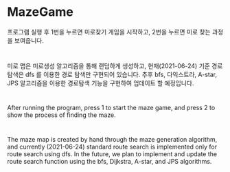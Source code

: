 # MazeGame


프로그램 실행 후 1번을 누르면 미로찾기 게임을 시작하고, 2번을 누르면 미로 찾는 과정을 보여줍니다.
#
미로 맵은 미로생성 알고리즘을 통해 랜덤하게 생성하고, 
현재(2021-06-24) 기준 경로 탐색은 dfs 를 이용한 경로 탐색만 구현되어 있습니다.
추후 bfs, 다익스트라, A-star, JPS 알고리즘을 이용한 경로탐색 기능을 구현하여 업데이트 할 예정입니다.
#
#
#
After running the program, press 1 to start the maze game, and press 2 to show the process of finding the maze.
#
The maze map is created by hand through the maze generation algorithm, and currently (2021-06-24) standard route search is implemented only for route search using dfs.
In the future, we plan to implement and update the route search function using the bfs, Dijkstra, A-star, and JPS algorithms. 
